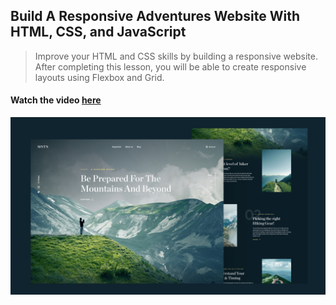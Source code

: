 ## Build A Responsive Adventures Website With HTML, CSS, and JavaScript

> Improve your HTML and CSS skills by building a responsive website. After completing this lesson, you will be able to create responsive layouts using Flexbox and Grid.

#### Watch the video [here](https://youtu.be/3-t3Zmtsvb8)

![Project humbnail](/thumbnail.jpg)
